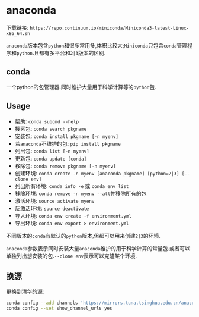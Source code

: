 # anaconda

下载链接: `https://repo.continuum.io/miniconda/Miniconda3-latest-Linux-x86_64.sh`

`anaconda`版本包含`python`和很多常用多,体积比较大;`Miniconda`只包含`conda`管理程序和`python`.且都有多平台和`2|3`版本的区别.

## conda

一个python的包管理器.同时维护大量用于科学计算等的`python`包.

## Usage

* 帮助: `conda subcmd --help`
* 搜索包: `conda search pkgname`
* 安装包: `conda install pkgname [-n myenv]`
* 若`anaconda`不维护的包: `pip install pkgname`
* 列出包: `conda list [-n myenv]`
* 更新包: `conda update [conda]`
* 移除包: `conda remove pkgname [-n myenv]`
* 创建环境: `conda create -n myenv [anaconda pkgname] [python=2|3] [--clone env]`
* 列出所有环境: `conda info -e` 或 `conda env list`
* 移除环境: `conda remove -n myenv --all`并移除所有的包
* 激活环境: `source activate myenv`
* 反激活环境: `source deactivate`
* 导入环境: `conda env create -f environment.yml`
* 导出环境: `conda env export > environment.yml`

不同版本的`conda`有默认的`python`版本,但都可以用来创建`2|3`的环境.

`anaconda`参数表示同时安装大量`anaconda`维护的用于科学计算的常量包.或者可以单独列出想安装的包.`--clone env`表示可以克隆某个环境.


## 换源

更换到清华的源:

```sh
conda config --add channels 'https://mirrors.tuna.tsinghua.edu.cn/anaconda/pkgs/free/'
conda config --set show_channel_urls yes
```
